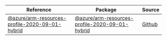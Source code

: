| Reference | Package | Source |
|---|---|---|
|[@azure/arm-resources-profile-2020-09-01-hybrid](arm-resources-profile-2020-09-01-hybrid-readme.md)|[@azure/arm-resources-profile-2020-09-01-hybrid](https://www.npmjs.com/package/@azure/arm-resources-profile-2020-09-01-hybrid)|[Github](https://github.com/Azure/azure-sdk-for-js/blob/main/sdk/resources/arm-resources-profile-2020-09-01-hybrid)|
